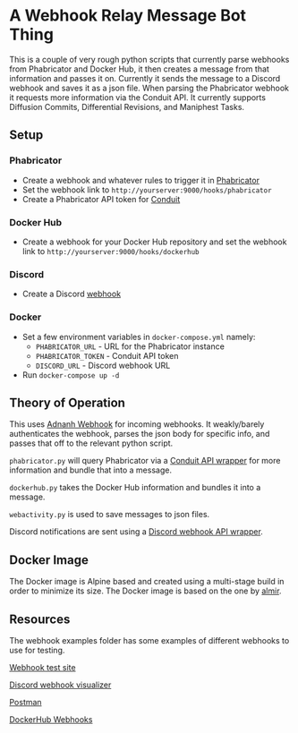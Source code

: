 # A Webhook Relay Message Bot Thing

This is a couple of very rough python scripts that currently parse webhooks from Phabricator and Docker Hub, it then creates a message from that information and passes it on. Currently it sends the message to a Discord webhook and saves it as a json file. When parsing the Phabricator webhook it requests more information via the Conduit API. It currently supports Diffusion Commits, Differential Revisions, and Maniphest Tasks.

## Setup

### Phabricator

- Create a webhook and whatever rules to trigger it in [Phabricator](https://secure.phabricator.com/book/phabricator/article/webhooks/)
- Set the webhook link to `http://yourserver:9000/hooks/phabricator`
- Create a Phabricator API token for [Conduit](https://secure.phabricator.com/book/phabricator/article/conduit/)

### Docker Hub

- Create a webhook for your Docker Hub repository and set the webhook link to `http://yourserver:9000/hooks/dockerhub`

### Discord

- Create a Discord [webhook](https://support.discordapp.com/hc/en-us/articles/228383668-Intro-to-Webhooks)

### Docker

- Set a few environment variables in `docker-compose.yml` namely:
  - `PHABRICATOR_URL` - URL for the Phabricator instance
  - `PHABRICATOR_TOKEN` - Conduit API token
  - `DISCORD_URL` - Discord webhook URL
- Run `docker-compose up -d`

## Theory of Operation

This uses [Adnanh Webhook](https://github.com/adnanh/webhook) for incoming webhooks. It weakly/barely authenticates the webhook, parses the json body for specific info, and passes that off to the relevant python script.

`phabricator.py` will query Phabricator via a [Conduit API wrapper](https://github.com/disqus/python-phabricator) for more information and bundle that into a message.

`dockerhub.py` takes the Docker Hub information and bundles it into a message.

`webactivity.py` is used to save messages to json files.

Discord notifications are sent using a [Discord webhook API wrapper](https://github.com/kyb3r/dhooks).

## Docker Image

The Docker image is Alpine based and created using a multi-stage build in order to minimize its size. The Docker image is based on the one by [almir](https://github.com/almir/docker-webhook).

## Resources

The webhook examples folder has some examples of different webhooks to use for testing.

[Webhook test site](https://github.com/fredsted/webhook.site)

[Discord webhook visualizer](https://discohook.jaylineko.com/)

[Postman](https://www.getpostman.com/)

[DockerHub Webhooks](https://docs.docker.com/docker-hub/webhooks/)
